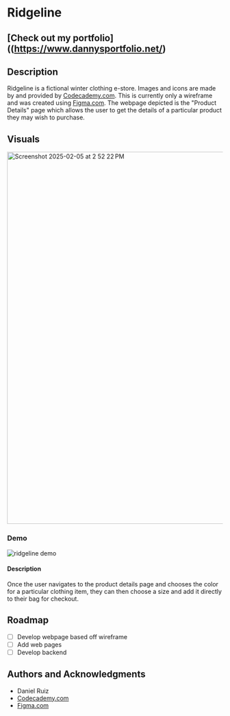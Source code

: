 # Ridgeline

## [Check out my portfolio]((https://www.dannysportfolio.net/)

## Description
Ridgeline is a fictional winter clothing e-store. Images and icons are made by and provided by [Codecademy.com](https://www.codecademy.com/). This is currently only a wireframe and was created using [Figma.com](figma.com). The webpage depicted is the "Product Details" page which allows the user to get the details of a particular product they may wish to purchase.

## Visuals
<img width="868" alt="Screenshot 2025-02-05 at 2 52 22 PM" src="https://github.com/user-attachments/assets/c8689dc5-e530-4754-9c3f-df61c2ddc410" />

### Demo
![ridgeline demo](https://github.com/user-attachments/assets/d77bff7f-d85d-4a91-b039-ee493c05dcf5)

#### Description
Once the user navigates to the product details page and chooses the color for a particular clothing item, they can then choose a size and add it directly to their bag for checkout.

## Roadmap
- [ ] Develop webpage based off wireframe
- [ ] Add web pages
- [ ] Develop backend

## Authors and Acknowledgments
- Daniel Ruiz
- [Codecademy.com](https://www.codecademy.com/)
- [Figma.com](figma.com)

